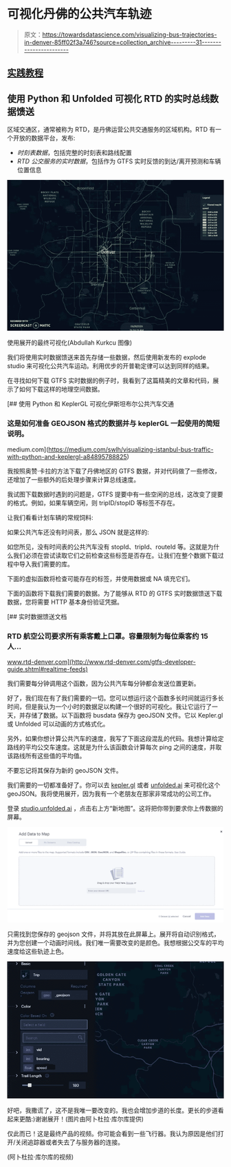 # 可视化丹佛的公共汽车轨迹

> 原文：<https://towardsdatascience.com/visualizing-bus-trajectories-in-denver-85ff02f3a746?source=collection_archive---------31----------------------->

## [实践教程](https://towardsdatascience.com/tagged/hands-on-tutorials)

## 使用 Python 和 Unfolded 可视化 RTD 的实时总线数据馈送

区域交通区，通常被称为 RTD，是丹佛运营公共交通服务的区域机构。RTD 有一个开放的数据平台，发布:

*   *时刻表数据*，包括完整的时刻表和路线配置
*   *RTD 公交服务的实时数据*，包括作为 GTFS 实时反馈的到达/离开预测和车辆位置信息

![](img/828d6d5dad2d38cedfde506bf6aa4c8e.png)

使用展开的最终可视化(Abdullah Kurkcu 图像)

我们将使用实时数据馈送来首先存储一些数据，然后使用新发布的 explode studio 来可视化公共汽车运动。利用优步的开普勒定律可以达到同样的结果。

在寻找如何下载 GTFS 实时数据的例子时，我看到了这篇精美的文章和代码，展示了如何下载这样的地理空间数据。

[](https://medium.com/swlh/visualizing-istanbul-bus-traffic-with-python-and-keplergl-a84895788825) [## 使用 Python 和 KeplerGL 可视化伊斯坦布尔公共汽车交通

### 这是如何准备 GEOJSON 格式的数据并与 keplerGL 一起使用的简短说明。

medium.com](https://medium.com/swlh/visualizing-istanbul-bus-traffic-with-python-and-keplergl-a84895788825) 

我按照奥赞·卡拉的方法下载了丹佛地区的 GTFS 数据，并对代码做了一些修改，还增加了一些额外的后处理步骤来计算总线速度。

我试图下载数据时遇到的问题是，GTFS 提要中有一些空闲的总线，这改变了提要的格式。例如，如果车辆空闲，则 tripID/stopID 等标签不存在。

让我们看看计划车辆的常规饲料:

如果公共汽车还没有时间表，那么 JSON 就是这样的:

如您所见，没有时间表的公共汽车没有 stopId、tripId、routeId 等。这就是为什么我们必须在尝试读取它们之前检查这些标签是否存在。让我们在整个数据下载过程中导入我们需要的库。

下面的虚拟函数将检查可能存在的标签，并使用数据或 NA 填充它们。

下面的函数将下载我们需要的数据。为了能够从 RTD 的 GTFS 实时数据馈送下载数据，您将需要 HTTP 基本身份验证凭据。

 [## 实时数据馈送文档

### RTD 航空公司要求所有乘客戴上口罩。容量限制为每位乘客约 15 人…

www.rtd-denver.com](http://www.rtd-denver.com/gtfs-developer-guide.shtml#realtime-feeds) 

我们需要每分钟调用这个函数，因为公共汽车每分钟都会发送位置更新。

好了，我们现在有了我们需要的一切。您可以想运行这个函数多长时间就运行多长时间，但是我认为一个小时的数据足以构建一个很好的可视化。我让它运行了一天，并存储了数据。以下函数将 busdata 保存为 geoJSON 文件。它以 Kepler.gl 或 Unfolded 可以动画的方式格式化。

另外，如果你想计算公共汽车的速度，我写了下面这段混乱的代码。我想计算给定路线的平均公交车速度。这就是为什么该函数会计算每次 ping 之间的速度，并取该路线所有这些值的平均值。

不要忘记将其保存为新的 geoJSON 文件。

我们需要的一切都准备好了。你可以去 [kepler.gl](https://kepler.gl/demo) 或者 [unfolded.ai](https://www.unfolded.ai/) 来可视化这个 geoJSON。我将使用展开，因为我有一个老朋友在那家非常成功的公司工作。

登录 [studio.unfolded.ai](https://studio.unfolded.ai/) ，点击右上方“新地图”。这将把你带到要求你上传数据的屏幕。

![](img/34ea88c98341d11041359d8c4378f5c4.png)

只需找到您保存的 geojson 文件，并将其放在此屏幕上。展开将自动识别格式，并为您创建一个动画时间线。我们唯一需要改变的是颜色。我想根据公交车的平均速度给这些轨迹上色。

![](img/7907db52b9b94407a09b4332fe99b787.png)

好吧，我撒谎了，这不是我唯一要改变的。我也会增加步道的长度。更长的步道看起来更酷:)谢谢展开！(图片由阿卜杜拉·库尔库提供)

仅此而已！这是最终产品的视频。你可能会看到一些飞行器。我认为原因是他们打开/关闭追踪器或者失去了与服务器的连接。

(阿卜杜拉·库尔库的视频)